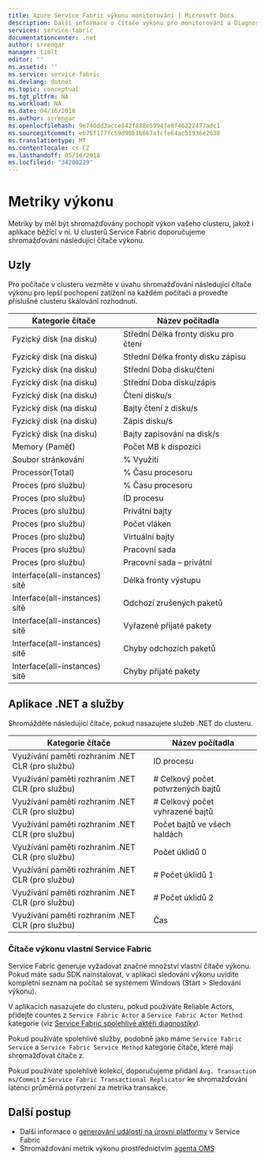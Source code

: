 ```yaml
---
title: Azure Service Fabric výkonu monitorování | Microsoft Docs
description: Další informace o čítače výkonu pro monitorování a Diagnostika Azure Service Fabric clusterů.
services: service-fabric
documentationcenter: .net
author: srrengar
manager: timlt
editor: ''
ms.assetid: ''
ms.service: service-fabric
ms.devlang: dotnet
ms.topic: conceptual
ms.tgt_pltfrm: NA
ms.workload: NA
ms.date: 04/16/2018
ms.author: srrengar
ms.openlocfilehash: 9e740dd3acce842f888e5994fe8f46222477adc1
ms.sourcegitcommit: eb75f177fc59d90b1b667afcfe64ac51936e2638
ms.translationtype: MT
ms.contentlocale: cs-CZ
ms.lasthandoff: 05/16/2018
ms.locfileid: "34208229"
---
```

# <a name="performance-metrics"></a>Metriky výkonu

Metriky by měl být shromažďovány pochopit výkon vašeho clusteru, jakož i aplikace běžící v ní. U clusterů Service Fabric doporučujeme shromažďování následující čítače výkonu.

## <a name="nodes"></a>Uzly

Pro počítače v clusteru vezměte v úvahu shromažďování následující čítače výkonu pro lepší pochopení zatížení na každém počítači a proveďte příslušné clusteru škálování rozhodnutí.

| Kategorie čítače | Název počítadla |
| --- | --- |
| Fyzický disk (na disku) | Střední Délka fronty disku pro čtení |
| Fyzický disk (na disku) | Střední Délka fronty disku zápisu |
| Fyzický disk (na disku) | Střední Doba disku/čtení |
| Fyzický disk (na disku) | Střední Doba disku/zápis |
| Fyzický disk (na disku) | Čtení disku/s |
| Fyzický disk (na disku) | Bajty čtení z disku/s |
| Fyzický disk (na disku) | Zápis disku/s |
| Fyzický disk (na disku) | Bajty zapisování na disk/s |
| Memory (Paměť) | Počet MB k dispozici |
| Soubor stránkování | % Využití |
| Processor(Total) | % Času procesoru |
| Proces (pro službu) | % Času procesoru |
| Proces (pro službu) | ID procesu |
| Proces (pro službu) | Privátní bajty |
| Proces (pro službu) | Počet vláken |
| Proces (pro službu) | Virtuální bajty |
| Proces (pro službu) | Pracovní sada |
| Proces (pro službu) | Pracovní sada – privátní |
| Interface(all-instances) sítě | Délka fronty výstupu |
| Interface(all-instances) sítě | Odchozí zrušených paketů |
| Interface(all-instances) sítě | Vyřazené přijaté pakety |
| Interface(all-instances) sítě | Chyby odchozích paketů |
| Interface(all-instances) sítě | Chyby přijaté pakety |

## <a name="net-applications-and-services"></a>Aplikace .NET a služby

Shromážděte následující čítače, pokud nasazujete služeb .NET do clusteru. 

| Kategorie čítače | Název počítadla |
| --- | --- |
| Využívání paměti rozhraním .NET CLR (pro službu) | ID procesu |
| Využívání paměti rozhraním .NET CLR (pro službu) | # Celkový počet potvrzených bajtů |
| Využívání paměti rozhraním .NET CLR (pro službu) | # Celkový počet vyhrazené bajtů |
| Využívání paměti rozhraním .NET CLR (pro službu) | Počet bajtů ve všech haldách |
| Využívání paměti rozhraním .NET CLR (pro službu) | Počet úklidů 0 |
| Využívání paměti rozhraním .NET CLR (pro službu) | # Počet úklidů 1 |
| Využívání paměti rozhraním .NET CLR (pro službu) | # Počet úklidů 2 |
| Využívání paměti rozhraním .NET CLR (pro službu) | Čas |

### <a name="service-fabrics-custom-performance-counters"></a>Čítače výkonu vlastní Service Fabric

Service Fabric generuje vyžadovat značné množství vlastní čítače výkonu. Pokud máte sadu SDK nainstalovat, v aplikaci sledování výkonu uvidíte kompletní seznam na počítač se systémem Windows (Start > Sledování výkonu). 

V aplikacích nasazujete do clusteru, pokud používáte Reliable Actors, přidejte countes z `Service Fabric Actor` a `Service Fabric Actor Method` kategorie (viz [Service Fabric spolehlivé aktéři diagnostiky](service-fabric-reliable-actors-diagnostics.md)).

Pokud používáte spolehlivé služby, podobně jako máme `Service Fabric Service` a `Service Fabric Service Method` kategorie čítače, které mají shromažďovat čítače z. 

Pokud používáte spolehlivé kolekcí, doporučujeme přidání `Avg. Transaction ms/Commit` z `Service Fabric Transactional Replicator` ke shromažďování latenci průměrná potvrzení za metrika transakce.


## <a name="next-steps"></a>Další postup

* Další informace o [generování událostí na úrovni platformy](service-fabric-diagnostics-event-generation-infra.md) v Service Fabric
* Shromažďování metrik výkonu prostřednictvím [agenta OMS](service-fabric-diagnostics-oms-agent.md)
